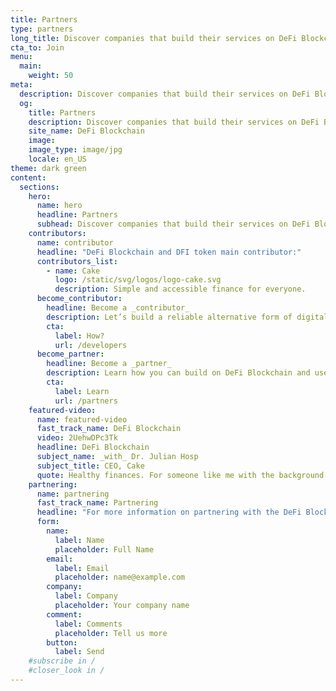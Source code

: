 ```yaml
---
title: Partners
type: partners
long_title: Discover companies that build their services on DeFi Blockchain.
cta_to: Join
menu:
  main:
    weight: 50
meta:
  description: Discover companies that build their services on DeFi Blockchain.
  og:
    title: Partners
    description: Discover companies that build their services on DeFi Blockchain.
    site_name: DeFi Blockchain
    image: 
    image_type: image/jpg
    locale: en_US
theme: dark green
content:
  sections:
    hero:
      name: hero
      headline: Partners
      subhead: Discover companies that build their services on DeFi Blockchain.
    contributors:
      name: contributor
      headline: "DeFi Blockchain and DFI token main contributor:"
      contributors_list:
        - name: Cake
          logo: /static/svg/logos/logo-cake.svg
          description: Simple and accessible finance for everyone.
      become_contributor:
        headline: Become a _contributor_
        description: Let’s build a reliable alternative form of digital cash and financial services together.
        cta:
          label: How?
          url: /developers
      become_partner:
        headline: Become a _partner_
        description: Learn how you can build on DeFi Blockchain and use DFI token.
        cta:
          label: Learn
          url: /partners
    featured-video:
      name: featured-video
      fast_track_name: DeFi Blockchain
      video: 2UehwDPc3Tk
      headline: DeFi Blockchain
      subject_name: _with_ Dr. Julian Hosp
      subject_title: CEO, Cake
      quote: Healthy finances. For someone like me with the background at medicine, sounds like _doing the right thing for the people_.
    partnering:
      name: partnering
      fast_track_name: Partnering
      headline: "For more information on partnering with the DeFi Blockchain, please fill in the form:"
      form:
        name:
          label: Name
          placeholder: Full Name
        email:
          label: Email
          placeholder: name@example.com
        company:
          label: Company
          placeholder: Your company name
        comment:
          label: Comments
          placeholder: Tell us more
        button:
          label: Send
    #subscribe in /
    #closer_look in /
---
```

